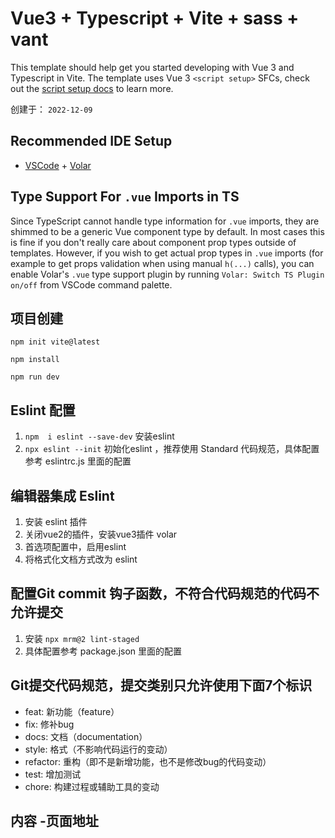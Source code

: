 # Vue3 + Typescript + Vite  + sass + vant

This template should help get you started developing with Vue 3 and Typescript in Vite. The template uses Vue 3 `<script setup>` SFCs, check out the [script setup docs](https://v3.vuejs.org/api/sfc-script-setup.html#sfc-script-setup) to learn more.

创建于： `2022-12-09`

## Recommended IDE Setup

* [VSCode](https://code.visualstudio.com/) + [Volar](https://marketplace.visualstudio.com/items?itemName=johnsoncodehk.volar)

## Type Support For `.vue` Imports in TS

Since TypeScript cannot handle type information for `.vue` imports, they are shimmed to be a generic Vue component type by default. In most cases this is fine if you don't really care about component prop types outside of templates. However, if you wish to get actual prop types in `.vue` imports (for example to get props validation when using manual `h(...)` calls), you can enable Volar's `.vue` type support plugin by running `Volar: Switch TS Plugin on/off` from VSCode command palette.

## 项目创建

 `npm init vite@latest`

 `npm install`
 
 `npm run dev`

## Eslint 配置

1. `npm  i eslint --save-dev` 安装eslint
2. `npx eslint --init` 初始化eslint ，推荐使用 Standard 代码规范，具体配置参考 eslintrc.js 里面的配置

## 编辑器集成 Eslint  

1. 安装 eslint 插件
2. 关闭vue2的插件，安装vue3插件 volar
3. 首选项配置中，启用eslint
4. 将格式化文档方式改为 eslint

## 配置Git commit 钩子函数，不符合代码规范的代码不允许提交

1. 安装 `npx mrm@2 lint-staged`
2. 具体配置参考 package.json 里面的配置

## Git提交代码规范，提交类别只允许使用下面7个标识

* feat: 新功能（feature）
* fix: 修补bug
* docs: 文档（documentation）
* style:  格式（不影响代码运行的变动）
* refactor: 重构（即不是新增功能，也不是修改bug的代码变动）
* test: 增加测试
* chore: 构建过程或辅助工具的变动

##  内容 -页面地址

